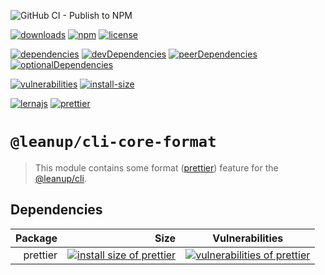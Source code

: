 ![GitHub CI - Publish to NPM](https://github.com/leanupjs/leanup/workflows/GitHub%20CI%20-%20Publish%20to%20NPM/badge.svg)

[![downloads][downloads]][downloads-url]
[![npm][npm]][npm-url]
[![license][license]][license-url]

[![dependencies][dependencies]][dependencies-url]
[![devDependencies][devdependencies]][devdependencies-url]
[![peerDependencies][peerdependencies]][peerdependencies-url]
[![optionalDependencies][optionaldependencies]][optionaldependencies-url]

[![vulnerabilities][vulnerabilities]][vulnerabilities-url]
[![install-size][install-size]][install-size-url]

[![lernajs][lernajs]][lernajs-url]
[![prettier][prettier]][prettier-url]

[npm]: https://img.shields.io/npm/v/@leanup/cli-core-format
[npm-url]: https://www.npmjs.com/package/@leanup/cli-core-format
[dependencies]: https://img.shields.io/david/leanupjs/leanup?path=packages/cli/core/format
[dependencies-url]: https://david-dm.org/leanupjs/leanup?path=packages/cli/core/format
[peerdependencies]: https://img.shields.io/david/peer/leanupjs/leanup?path=packages/cli/core/format
[peerdependencies-url]: https://david-dm.org/leanupjs/leanup?path=packages/cli/core/format&type=peer
[optionaldependencies]: https://img.shields.io/david/optional/leanupjs/leanup?path=packages/cli/core/format
[optionaldependencies-url]: https://david-dm.org/leanupjs/leanup?path=packages/cli/core/format&type=optional
[devdependencies]: https://img.shields.io/david/dev/leanupjs/leanup?path=packages/cli/core/format
[devdependencies-url]: https://david-dm.org/leanupjs/leanup?path=packages/cli/core/format&type=dev
[vulnerabilities]: https://snyk.io/test/npm/@leanup/cli-core-format/badge.svg
[vulnerabilities-url]: https://snyk.io/test/npm/@leanup/cli-core-format
[downloads]: https://img.shields.io/npm/dm/@leanup/cli-core-format
[downloads-url]: https://npmcharts.com/compare/@leanup/cli-core-format?minimal=true
[install-size]: https://packagephobia.now.sh/badge?p=@leanup/cli-core-format
[install-size-url]: https://packagephobia.now.sh/result?p=@leanup/cli-core-format
[license]: https://img.shields.io/npm/l/@leanup/cli
[license-url]: https://github.com/leanupjs/leanup/blob/master/LICENSE
[lernajs]: https://img.shields.io/badge/managed%20with-lerna-blueviolet
[lernajs-url]: https://lerna.js.org
[prettier]: https://img.shields.io/badge/code_style-prettier-ff69b4.svg
[prettier-url]: https://prettier.io

# `@leanup/cli-core-format`

> This module contains some format ([prettier](https://prettier.io/)) feature for the [@leanup/cli](https://www.npmjs.com/package/@leanup/cli).

## Dependencies

|  Package |                                                                                                                         Size |                                                 Vulnerabilities                                                  |
| -------: | ---------------------------------------------------------------------------------------------------------------------------: | :--------------------------------------------------------------------------------------------------------------: |
| prettier | [![install size of prettier](https://packagephobia.now.sh/badge?p=prettier)](https://packagephobia.now.sh/result?p=prettier) | [![vulnerabilities of prettier](https://snyk.io/test/npm/prettier/badge.svg)](https://snyk.io/test/npm/prettier) |

